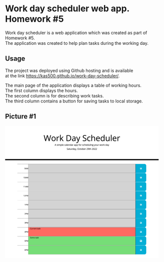# Work day scheduler web app. Homework #5

Work day scheduler is a web application which was created as part of Homework #5.</br> 
The application was created to help plan tasks during the working day.

## Usage

The project was deployed using Github hosting and is available </br>
at the link https://kas500.github.io/work-day-scheduler/.

The main page of the application displays a table of working hours. </br>
The first column displays the hours. </br>
The second column is for describing work tasks. </br>
The third column contains a button for saving tasks to local storage. </br>

## Picture #1
<img src="./assets/img/pic1.png" alt="main page" width=500px height=50%>